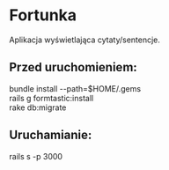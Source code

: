 # Fortunka

Aplikacja wyświetlająca cytaty/sentencje.


## Przed uruchomieniem:

bundle install --path=$HOME/.gems <br />
rails g formtastic:install <br />
rake db:migrate

## Uruchamianie:

rails s -p 3000